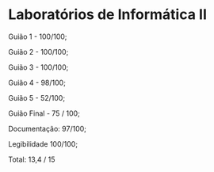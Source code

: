 # Laboratórios de Informática II

Guião 1 - 100/100;

Guião 2 - 100/100;

Guião 3 - 100/100;

Guião 4 - 98/100;

Guião 5 - 52/100; 

Guião Final - 75 / 100;

Documentação: 97/100;

Legibilidade 100/100;

Total: 13,4 / 15
